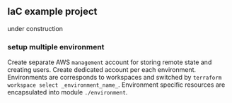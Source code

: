 ## IaC example project
under construction

### setup multiple environment
Create separate AWS `management` account for storing remote state and creating users.
Create dedicated account per each environment.
Environments are corresponds to workspaces and switched by `terraform workspace select _environment_name_`.
Environment specific resources are encapsulated into module `./environment`.
